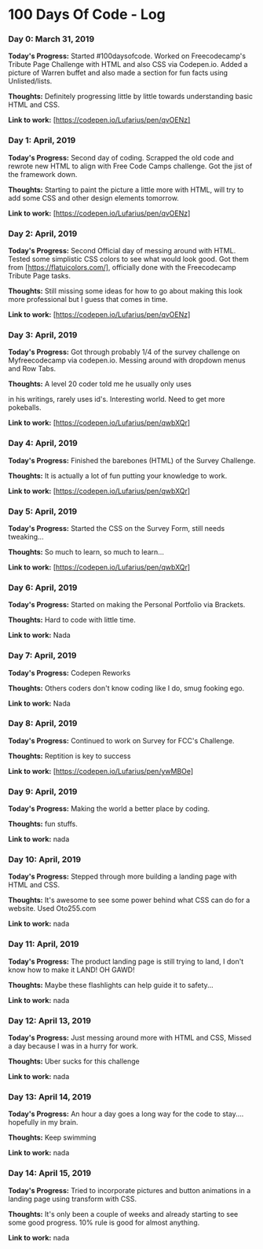 # 100 Days Of Code - Log

### Day 0: March 31, 2019

**Today's Progress:** Started #100daysofcode. Worked on Freecodecamp's Tribute Page Challenge with HTML and also CSS via Codepen.io. Added a picture of Warren buffet and also made a section for fun facts using Unlisted/lists.

**Thoughts:** Definitely progressing little by little towards understanding basic HTML and CSS.

**Link to work:** 
[https://codepen.io/Lufarius/pen/qvOENz]

### Day 1: April, 2019

**Today's Progress:** Second day of coding. Scrapped the old code and rewrote new HTML to align with Free Code Camps challenge. Got the jist of the framework down.

**Thoughts:** Starting to paint the picture a little more with HTML, will try to add some CSS and other design elements tomorrow.

**Link to work:** 
[https://codepen.io/Lufarius/pen/qvOENz]

### Day 2: April, 2019

**Today's Progress:** Second Official day of messing around with HTML. Tested some simplistic CSS colors to see what would look good. Got them from [https://flatuicolors.com/], officially done with the Freecodecamp Tribute Page tasks. 

**Thoughts:** Still missing some ideas for how to go about making this look more professional but I guess that comes in time. 

**Link to work:** 
[https://codepen.io/Lufarius/pen/qvOENz]

### Day 3: April, 2019

**Today's Progress:** Got through probably 1/4 of the survey challenge on Myfreecodecamp via codepen.io. Messing around with dropdown menus and Row Tabs.

**Thoughts:** A level 20 coder told me he usually only uses <div> in his writings, rarely uses id's. Interesting world. Need to get more pokeballs.

**Link to work:** [https://codepen.io/Lufarius/pen/qwbXQr]

### Day 4: April, 2019

**Today's Progress:** Finished the barebones (HTML) of the Survey Challenge. 

**Thoughts:** It is actually a lot of fun putting your knowledge to work.

**Link to work:** [https://codepen.io/Lufarius/pen/qwbXQr]

### Day 5: April, 2019

**Today's Progress:** Started the CSS on the Survey Form, still needs tweaking...

**Thoughts:** So much to learn, so much to learn... 

**Link to work:** [https://codepen.io/Lufarius/pen/qwbXQr]

### Day 6: April, 2019

**Today's Progress:** Started on making the Personal Portfolio via Brackets.

**Thoughts:** Hard to code with little time.

**Link to work:** Nada

### Day 7: April, 2019

**Today's Progress:** Codepen Reworks

**Thoughts:** Others coders don't know coding like I do, smug fooking ego. 

**Link to work:** Nada

### Day 8: April, 2019

**Today's Progress:** Continued to work on Survey for FCC's Challenge. 

**Thoughts:** Reptition is key to success

**Link to work:** [https://codepen.io/Lufarius/pen/ywMBOe]

### Day 9: April, 2019

**Today's Progress:** Making the world a better place by coding.

**Thoughts:** fun stuffs.

**Link to work:** nada

### Day 10: April, 2019

**Today's Progress:** Stepped through more building a landing page with HTML and CSS. 

**Thoughts:** It's awesome to see some power behind what CSS can do for a website. Used Oto255.com 

**Link to work:** nada

### Day 11: April, 2019

**Today's Progress:** The product landing page is still trying to land, I don't know how to make it LAND! OH GAWD! 

**Thoughts:** Maybe these flashlights can help guide it to safety...

**Link to work:** nada

### Day 12: April 13, 2019

**Today's Progress:** Just messing around more with HTML and CSS, Missed a day because I was in a hurry for work. 

**Thoughts:** Uber sucks for this challenge

**Link to work:** nada

### Day 13: April 14, 2019

**Today's Progress:** An hour a day goes a long way for the code to stay.... hopefully in my brain. 

**Thoughts:** Keep swimming

**Link to work:** nada

### Day 14: April 15, 2019

**Today's Progress:** Tried to incorporate pictures and button animations in a landing page using transform with CSS. 

**Thoughts:** It's only been a couple of weeks and already starting to see some good progress. 10% rule is good for almost anything.

**Link to work:** nada
